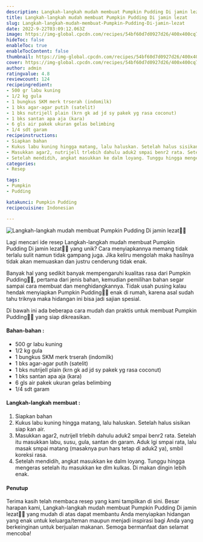 ```yaml
---
description: Langkah-langkah mudah membuat Pumpkin Pudding Di jamin lezat"
title: Langkah-langkah mudah membuat Pumpkin Pudding Di jamin lezat
slug: Langkah-langkah-mudah-membuat-Pumpkin-Pudding-Di-jamin-lezat
date: 2022-9-22T03:09:12.063Z
image: https://img-global.cpcdn.com/recipes/54bf60d7d0927d26/400x400cq70/photo.jpg
hideToc: false
enableToc: true
enableTocContent: false
thumbnail: https://img-global.cpcdn.com/recipes/54bf60d7d0927d26/400x400cq70/photo.jpg
cover: https://img-global.cpcdn.com/recipes/54bf60d7d0927d26/400x400cq70/photo.jpg
author: admin
ratingvalue: 4.8
reviewcount: 124
recipeingredient:
- 500 gr labu kuning
- 1/2 kg gula
- 1 bungkus SKM merk trserah (indomilk)
- 1 bks agar-agar putih (satelit)
- 1 bks nutrijell plain (krn gk ad jd sy pakek yg rasa coconut)
- 1 bks santan apa aja (kara)
- 6 gls air pakek ukuran gelas belimbing
- 1/4 sdt garam
recipeinstructions:
- Siapkan bahan
- Kukus labu kuning hingga matang, lalu haluskan. Setelah halus sisikan siap kan air.
- Masukkan agar2, nutrijell trlebih dahulu aduk2 smpai benr2 rata. Setelah itu masukkan labu, susu, gula, santan dn garam. Aduk lgi smpai rata, lalu masak smpai matang (masaknya pun hars tetap di aduk2 ya), smbil koreksi rasa.
- Setelah mendidih, angkat masukkan ke dalm loyang. Tunggu hingga mengeras setelah itu masukkan ke dlm kulkas. Di makan dingin lebih enak.
categories:
- Resep

tags:
- Pumpkin
- Pudding

katakunci: Pumpkin Pudding
recipecuisine: Indonesian

---
```


![Langkah-langkah mudah membuat Pumpkin Pudding Di jamin lezat👩‍🍳](https://img-global.cpcdn.com/recipes/54bf60d7d0927d26/400x400cq70/photo.jpg)

Lagi mencari ide resep Langkah-langkah mudah membuat Pumpkin Pudding Di jamin lezat👩‍🍳 yang unik? Cara menyiapkannya memang tidak terlalu sulit namun tidak gampang juga. Jika keliru mengolah maka hasilnya tidak akan memuaskan dan justru cenderung tidak enak.

Banyak hal yang sedikit banyak mempengaruhi kualitas rasa dari Pumpkin Pudding👩‍🍳, pertama dari jenis bahan, kemudian pemilihan bahan segar sampai cara membuat dan menghidangkannya. Tidak usah pusing kalau hendak menyiapkan Pumpkin Pudding👩‍🍳 enak di rumah, karena asal sudah tahu triknya maka hidangan ini bisa jadi sajian spesial.

Di bawah ini ada beberapa cara mudah dan praktis untuk membuat Pumpkin Pudding👩‍🍳 yang siap dikreasikan.

<!--inarticleads1-->

#### Bahan-bahan :

- 500 gr labu kuning
- 1/2 kg gula
- 1 bungkus SKM merk trserah (indomilk)
- 1 bks agar-agar putih (satelit)
- 1 bks nutrijell plain (krn gk ad jd sy pakek yg rasa coconut)
- 1 bks santan apa aja (kara)
- 6 gls air pakek ukuran gelas belimbing
- 1/4 sdt garam

<!--inarticleads2-->

#### Langkah-langkah membuat :

1. Siapkan bahan
1. Kukus labu kuning hingga matang, lalu haluskan. Setelah halus sisikan siap kan air.
1. Masukkan agar2, nutrijell trlebih dahulu aduk2 smpai benr2 rata. Setelah itu masukkan labu, susu, gula, santan dn garam. Aduk lgi smpai rata, lalu masak smpai matang (masaknya pun hars tetap di aduk2 ya), smbil koreksi rasa.
1. Setelah mendidih, angkat masukkan ke dalm loyang. Tunggu hingga mengeras setelah itu masukkan ke dlm kulkas. Di makan dingin lebih enak.

#### Penutup

Terima kasih telah membaca resep yang kami tampilkan di sini. Besar harapan kami, Langkah-langkah mudah membuat Pumpkin Pudding Di jamin lezat👩‍🍳 yang mudah di atas dapat membantu Anda menyiapkan hidangan yang enak untuk keluarga/teman maupun menjadi inspirasi bagi Anda yang berkeinginan untuk berjualan makanan. Semoga bermanfaat dan selamat mencoba!